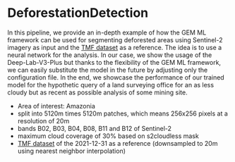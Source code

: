 # DeforestationDetection
In this pipeline, we provide an in-depth example of how the GEM ML framework can be used for segmenting deforested areas using Sentinel-2 imagery as input and the [TMF dataset](https://forobs.jrc.ec.europa.eu/TMF/) as a reference.
The idea is to use a neural network for the analysis. In our case, we show the usage of the Deep-Lab-V3-Plus but thanks to the flexibility of the GEM ML framework, we can easily substitute the model in the future by adjusting only the configuration file.
In the end, we showcase the performance of our trained model for the hypothetic query of a land surveying office for an as less cloudy but as recent as possible analysis of some mining site.

- Area of interest: Amazonia
- split into 5120m times 5120m patches, which means 256x256 pixels at a resolution of 20m
- bands B02, B03, B04, B08, B11 and B12 of Sentinel-2
- maximum cloud coverage of 30% based on s2cloudless mask
- [TMF dataset](https://forobs.jrc.ec.europa.eu/TMF/) of the 2021-12-31 as a reference (downsampled to 20m using nearest neighbor interpolation)